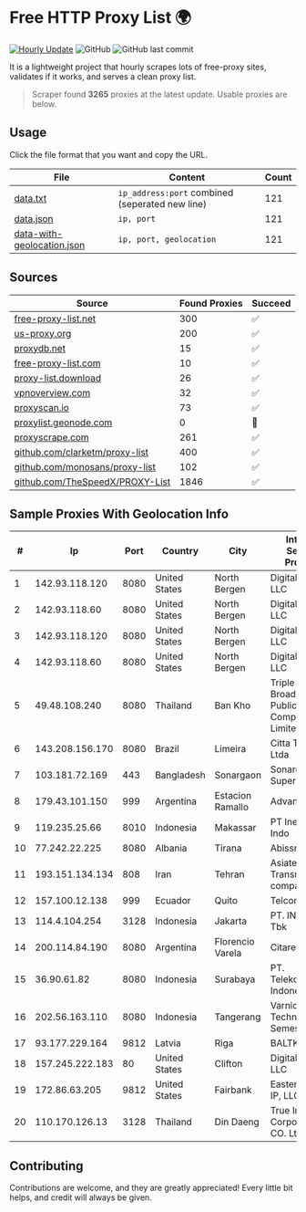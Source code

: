 
# Free HTTP Proxy List 🌍

[![Hourly Update](https://github.com/mertguvencli/http-proxy-list/actions/workflows/main.yml/badge.svg?branch=main)](https://github.com/mertguvencli/http-proxy-list/actions/workflows/main.yml)
![GitHub](https://img.shields.io/github/license/mertguvencli/http-proxy-list)
![GitHub last commit](https://img.shields.io/github/last-commit/mertguvencli/http-proxy-list)

It is a lightweight project that hourly scrapes lots of free-proxy sites, validates if it works, and serves a clean proxy list.


> Scraper found **3265** proxies at the latest update. Usable proxies are below.

## Usage

Click the file format that you want and copy the URL.


|File|Content|Count|
|----|-------|-----|
|[data.txt](https://raw.githubusercontent.com/mertguvencli/http-proxy-list/main/proxy-list/data.txt)|`ip_address:port` combined (seperated new line)|121|
|[data.json](https://raw.githubusercontent.com/mertguvencli/http-proxy-list/main/proxy-list/data.json)|`ip, port`|121|
|[data-with-geolocation.json](https://raw.githubusercontent.com/mertguvencli/http-proxy-list/main/proxy-list/data-with-geolocation.json)|`ip, port, geolocation`|121|

## Sources

|Source|Found Proxies|Succeed|
|------|-------------|-------|
|[free-proxy-list.net](https://free-proxy-list.net)|300|✅|
|[us-proxy.org](https://www.us-proxy.org)|200|✅|
|[proxydb.net](http://proxydb.net)|15|✅|
|[free-proxy-list.com](https://free-proxy-list.com/?page=&port=&type%5B%5D=http&type%5B%5D=https&up_time=0&search=Search)|10|✅|
|[proxy-list.download](https://www.proxy-list.download/HTTP)|26|✅|
|[vpnoverview.com](https://vpnoverview.com/privacy/anonymous-browsing/free-proxy-servers)|32|✅|
|[proxyscan.io](https://www.proxyscan.io)|73|✅|
|[proxylist.geonode.com](https://proxylist.geonode.com/api/proxy-list?limit=300&page=1&sort_by=lastChecked&sort_type=desc&protocols=http,https)|0|🚫|
|[proxyscrape.com](https://api.proxyscrape.com/v2/?request=displayproxies&protocol=http&timeout=10000&country=all&ssl=all&anonymity=all)|261|✅|
|[github.com/clarketm/proxy-list](https://raw.githubusercontent.com/clarketm/proxy-list/master/proxy-list-raw.txt)|400|✅|
|[github.com/monosans/proxy-list](https://raw.githubusercontent.com/monosans/proxy-list/main/proxies/http.txt)|102|✅|
|[github.com/TheSpeedX/PROXY-List](https://raw.githubusercontent.com/TheSpeedX/PROXY-List/master/http.txt)|1846|✅|


## Sample Proxies With Geolocation Info

|#|Ip|Port|Country|City|Internet Service Provider|
|-|--|----|-------|----|-------------------------|
|1|142.93.118.120|8080|United States|North Bergen|DigitalOcean, LLC|
|2|142.93.118.60|8080|United States|North Bergen|DigitalOcean, LLC|
|3|142.93.118.120|8080|United States|North Bergen|DigitalOcean, LLC|
|4|142.93.118.60|8080|United States|North Bergen|DigitalOcean, LLC|
|5|49.48.108.240|8080|Thailand|Ban Kho|Triple T Broadband Public Company Limited|
|6|143.208.156.170|8080|Brazil|Limeira|Citta Telecom Ltda|
|7|103.181.72.169|443|Bangladesh|Sonargaon|Sonargaon Supernet|
|8|179.43.101.150|999|Argentina|Estacion Ramallo|Advantun SRL|
|9|119.235.25.66|8010|Indonesia|Makassar|PT Inet Global Indo|
|10|77.242.22.225|8080|Albania|Tirana|Abissnet ISP|
|11|193.151.134.134|808|Iran|Tehran|Asiatech Data Transmission company|
|12|157.100.12.138|999|Ecuador|Quito|Telconet S.A|
|13|114.4.104.254|3128|Indonesia|Jakarta|PT. INDOSAT Tbk|
|14|200.114.84.190|8080|Argentina|Florencio Varela|Citarella S.A.|
|15|36.90.61.82|8080|Indonesia|Surabaya|PT. Telekomunikasi Indonesia|
|16|202.56.163.110|8080|Indonesia|Tangerang|Varnion Technology Semesta|
|17|93.177.229.164|9812|Latvia|Riga|BALTKOM Riga|
|18|157.245.222.183|80|United States|Clifton|DigitalOcean, LLC|
|19|172.86.63.205|9812|United States|Fairbank|Eastern Iowa IP, LLC|
|20|110.170.126.13|3128|Thailand|Din Daeng|True Internet Corporation CO. Ltd.|



## Contributing

Contributions are welcome, and they are greatly appreciated! Every
little bit helps, and credit will always be given.

